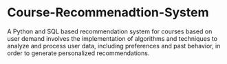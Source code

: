 # Course-Recommenadtion-System
A Python and SQL based recommendation system for courses based on user demand involves the implementation of algorithms and techniques to analyze and process user data, including preferences and past behavior, in order to generate personalized recommendations.
